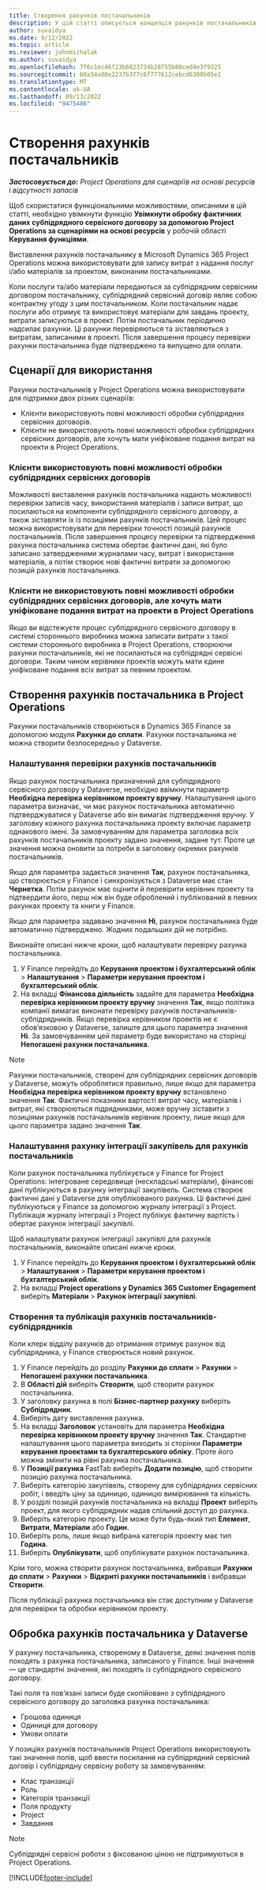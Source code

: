 ```yaml
---
title: Створення рахунків постачальників
description: У цій статті описується концепція рахунків постачальників і пояснюється, як їх створювати в Microsoft Dynamics 365 Project Operations.
author: suvaidya
ms.date: 9/12/2022
ms.topic: article
ms.reviewer: johnmichalak
ms.author: suvaidya
ms.openlocfilehash: 7f6c1ec46f23b6823734b28755b80ced4e3f9325
ms.sourcegitcommit: 60a34a00e2237b377c6f777612cebcd6380b05e1
ms.translationtype: MT
ms.contentlocale: uk-UA
ms.lasthandoff: 09/13/2022
ms.locfileid: "9475486"
---
```

# <a name="create-vendor-invoices"></a>Створення рахунків постачальників

_**Застосовується до:** Project Operations для сценаріїв на основі ресурсів і відсутності запасів_

Щоб скористатися функціональними можливостями, описаними в цій статті, необхідно увімкнути функцію **Увімкнути обробку фактичних даних субпідрядного сервісного договору за допомогою Project Operations за сценаріями на основі ресурсів** у робочій області **Керування функціями**.

Виставлення рахунків постачальнику в Microsoft Dynamics 365 Project Operations можна використовувати для запису витрат з надання послуг і/або матеріалів за проектом, виконаним постачальниками.

Коли послуги та/або матеріали передаються за субпідрядним сервісним договором постачальнику, субпідрядний сервісний договір являє собою контрактну угоду з цим постачальником. Коли постачальник надає послуги або отримує та використовує матеріали для завдань проекту, витрати записуються в проект. Потім постачальник періодично надсилає рахунки. Ці рахунки перевіряються та зіставляються з витратам, записаними в проекті. Після завершення процесу перевірки рахунки постачальника буде підтверджено та випущено для оплати.

## <a name="scenarios-for-use"></a>Сценарії для використання

Рахунки постачальників у Project Operations можна використовувати для підтримки двох різних сценаріїв:

- Клієнти використовують повні можливості обробки субпідрядних сервісних договорів.
- Клієнти не використовують повні можливості обробки субпідрядних сервісних договорів, але хочуть мати уніфіковане подання витрат на проекти в Project Operations.

### <a name="customers-use-the-full-subcontracting-experiences"></a>Клієнти використовують повні можливості обробки субпідрядних сервісних договорів

Можливості виставлення рахунків постачальника надають можливості перевірки записів часу, використання матеріалів і записи витрат, що посилаються на компоненти субпідрядного сервісного договору, а також зіставляти їх із позиціями рахунків постачальників. Цей процес можна використовувати для перевірки точності позицій рахунків постачальників. Після завершення процесу перевірки та підтвердження рахунка постачальника система обертає фактичні дані, які було записано затвердженими журналами часу, витрат і використання матеріалів, а потім створює нові фактичні витрати за допомогою позицій рахунків постачальника.

### <a name="customers-dont-use-the-full-subcontracting-experiences-but-want-to-have-a-unified-view-of-costs-on-projects-in-project-operations"></a>Клієнти не використовують повні можливості обробки субпідрядних сервісних договорів, але хочуть мати уніфіковане подання витрат на проекти в Project Operations

Якщо ви відстежуєте процес субпідрядного сервісного договору в системі стороннього виробника можна записати витрати з такої системи стороннього виробника в Project Operations, створюючи рахунки постачальників, які не посилаються на субпідрядні сервісні договори. Таким чином керівники проектів можуть мати єдине уніфіковане подання всіх витрат за певним проектом.

## <a name="create-vendor-invoices-in-project-operations"></a>Створення рахунків постачальника в Project Operations

Рахунки постачальників створюються в Dynamics 365 Finance за допомогою модуля **Рахунки до сплати**. Рахунки постачальника не можна створити безпосередньо у Dataverse.

### <a name="set-up-vendor-invoice-verification"></a>Налаштування перевірки рахунків постачальників

Якщо рахунок постачальника призначений для субпідрядного сервісного договору у Dataverse, необхідно ввімкнути параметр **Необхідна перевірка керівником проекту вручну**. Налаштування цього параметра визначає, чи має рахунок постачальника автоматично підтверджуватися у Dataverse або він вимагає підтвердження вручну. У заголовку кожного рахунка постачальника проекту включає параметр однакового імені. За замовчуванням для параметра заголовка всіх рахунків постачальників проекту задано значення, задане тут. Проте це значення можна оновити за потреби в заголовку окремих рахунків постачальників.

Якщо для параметра задається значення **Так**, рахунок постачальника, що створюється у Finance і синхронізується з Dataverse має стан **Чернетка**. Потім рахунок має оцінити й перевірити керівник проекту та підтвердити його, перш ніж він буде оброблений і публікований в певних рахунках проекту та книги у Finance.

Якщо для параметра задавано значення **Ні**, рахунок постачальника буде автоматично підтверджено. Жодних подальших дій не потрібно.

Виконайте описані нижче кроки, щоб налаштувати перевірку рахунка постачальника.

1. У Finance перейдіть до **Керування проектом і бухгалтерський облік** \> **Налаштування** \> **Параметри керування проектом і бухгалтерський облік**.
1. На вкладці **Фінансова діяльність** задайте для параметра **Необхідна перевірка керівником проекту вручну** значення **Так**, якщо політика компанії вимагає виконати перевірку рахунків постачальників-субпідрядників. Якщо перевірка керівником проектів не є обов’язковою у Dataverse, залиште для цього параметра значення **Ні**. За замовчуванням цей параметр буде використано на сторінці **Непогашені рахунки постачальника**.

> [!NOTE]
> Рахунки постачальників, створені для субпідрядних сервісних договорів у Dataverse, можуть оброблятися правильно, лише якщо для параметра **Необхідна перевірка керівником проекту вручну** встановлено значення **Так**. Фактичні показники вартості витрат часу, матеріалів і витрат, які створюються підрядниками, може вручну зіставити з позиціями рахунків постачальників керівник проекту, лише якщо для цього параметра задано значення **Так**.

### <a name="set-up-a-procurement-integration-account-for-vendor-invoices"></a>Налаштування рахунку інтеграції закупівель для рахунків постачальників

Коли рахунок постачальника публікується у Finance for Project Operations: інтегроване середовище (нескладські матеріали), фінансові дані публікуються в рахунку інтеграції закупівель. Система створює фактичні дані у Dataverse для опублікованого рахунка. Ці фактичні дані публікуються у Finance за допомогою журналу інтеграції з Project. Публікація журналу інтеграції з Project публікує фактичну вартість і обертає рахунок інтеграції закупівлі.

Щоб налаштувати рахунок інтеграції закупівлі для рахунків постачальників, виконайте описані нижче кроки.

1. У Finance перейдіть до **Керування проектом і бухгалтерський облік** \> **Налаштування** \> **Параметри керування проектом і бухгалтерський облік**.
1. На вкладці **Project operations у Dynamics 365 Customer Engagement** виберіть **Матеріали** \> **Рахунок інтеграції закупівлі**.

### <a name="create-and-post-subcontract-vendor-invoices"></a>Створення та публікація рахунків постачальників-субпідрядників

Коли клерк відділу рахунків до отримання отримує рахунок від субпідрядника, у Finance створюється новий рахунок.

1. У Finance перейдіть до розділу **Рахунки до сплати** \> **Рахунки** \> **Непогашені рахунки постачальника**.
1. В **Області дій** виберіть **Створити**, щоб створити рахунок постачальника.
1. У заголовку рахунка в полі **Бізнес-партнер рахунку** виберіть **Субпідрядник**.
1. Виберіть дату виставлення рахунка.
1. На вкладці **Заголовок** установіть для параметра **Необхідна перевірка керівником проекту вручну** значення **Так**. Стандартне налаштування цього параметра виходить зі сторінки **Параметри керування проектами та бухгалтерського обліку**. Проте його можна змінити на рівні рахунка постачальника.
1. У **Позиції рахунка** FastTab виберіть **Додати позицію**, щоб створити позицію рахунка постачальника.
1. Виберіть категорію закупівель, створену для субпідрядних сервісних робіт, і введіть ціну за одиницю, одиницю вимірювання та кількість.
1. У розділі позицій рахунків постачальника на вкладці **Проект** виберіть проект, для якого субпідрядник надав спільний доступ до рахунка.
1. Виберіть категорію проекту. Це може бути будь-який тип **Елемент**, **Витрати**, **Матеріали** або **Годин**.
1. Виберіть роль, лише якщо вибрана категорія проекту має тип **Година**.
1. Виберіть **Опублікувати**, щоб опублікувати рахунок постачальника.

Крім того, можна створити рахунок постачальника, вибравши **Рахунки до сплати** \> **Рахунки** \> **Відкриті рахунки постачальників** і вибравши **Створити**.

Після публікації рахунка постачальника він стає доступним у Dataverse для перевірки та обробки керівником проекту.

## <a name="vendor-invoice-processing-in-dataverse"></a>Обробка рахунків постачальника у Dataverse

У рахунку постачальника, створеному в Dataverse, деякі значення полів походять з рахунка постачальника, записаного у Finance. Інші значення — це стандартні значення, які походять із субпідрядного сервісного договору.

Такі поля та пов’язані записи буде скопійовано з субпідрядного сервісного договору до заголовка рахунка постачальника:

- Грошова одиниця
- Одиниця для договору
- Умови оплати

У позиціях рахунків постачальників Project Operations використовують такі значення полів, щоб ввести посилання на субпідрядний сервісний договір і субпідрядну сервісну роботу за замовчуванням:

- Клас транзакції
- Роль
- Категорія транзакції
- Поля продукту
- Project
- Завдання

> [!NOTE]
> Субпідрядні сервісні роботи з фіксованою ціною не підтримуються в Project Operations.

[!INCLUDE[footer-include](../includes/footer-banner.md)]
